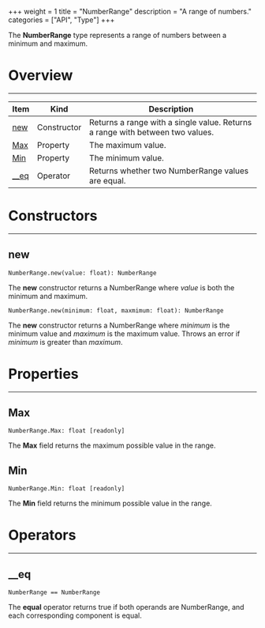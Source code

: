 +++
weight = 1
title = "NumberRange"
description = "A range of numbers."
categories = ["API", "Type"]
+++

The **NumberRange** type represents a range of numbers between a minimum
and maximum.

# Overview

----

<div class="api-list one two">

| Item | Kind | Description |
| --- | --- | --- |
| [new](#new) | Constructor | Returns a range with a single value. Returns a range with between two values. |
| [Max](#max) | Property | The maximum value. |
| [Min](#min) | Property | The minimum value. |
| [\_\_eq](#__eq) | Operator | Returns whether two NumberRange values are equal. |

</div>

# Constructors

----

## new

 `NumberRange.new(value: float): NumberRange`

The **new** constructor returns a NumberRange where *value* is both
the minimum and maximum.

 `NumberRange.new(minimum: float, maxmimum: float): NumberRange`

The **new** constructor returns a NumberRange where *minimum* is the
minimum value and *maximum* is the maximum value. Throws an error if
*minimum* is greater than *maximum*.

# Properties

----

## Max

 `NumberRange.Max: float [readonly]`

The **Max** field returns the maximum possible value in the range.

## Min

 `NumberRange.Min: float [readonly]`

The **Min** field returns the minimum possible value in the range.

# Operators

----

## \_\_eq

 `NumberRange == NumberRange`

The **equal** operator returns true if both operands are NumberRange, and
each corresponding component is equal.